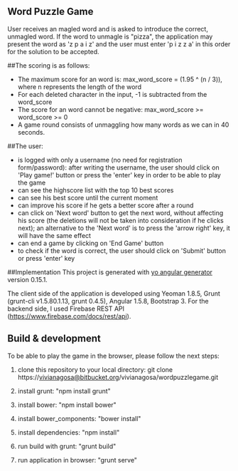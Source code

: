 ## Word Puzzle Game
User receives an magled word and is asked to introduce the correct, unmagled word. If the word to unmagle is "pizza", the application may present the word as 'z p a i z' and the user must enter 'p i z z a'  in this order for the solution to be accepted.

##The scoring is as follows:
- The maximum score for an word is: max_word_score = (1.95 ^ (n / 3)), where n represents the length of the word
- For each deleted character in the input, -1 is subtracted from the word_score
- The score for an word cannot be negative: max_word_score >= word_score >= 0
- A game round consists of unmaggling how many words as we can in 40 seconds.

##The user:
- is logged with only a username (no need for registration form/password): after writing the username, the user should click on 'Play game!' button or press the 'enter' key in order to be able to play the game
- can see the highscore list with the top 10 best scores
- can see his best score until the current moment
- can improve his score if he gets a better score after a round
- can click on 'Next word' button to get the next word, without affecting his score (the deletions will not be taken into consideration if he clicks next); an alternative to the 'Next word' is to press the 'arrow right' key, it will have the same effect
- can end a game by clicking on 'End Game' button
- to check if the word is correct, the user should click on 'Submit' button or press 'enter' key

##Implementation
This project is generated with [yo angular generator](https://github.com/yeoman/generator-angular)
version 0.15.1.

The client side of the application is developed using Yeoman 1.8.5, Grunt (grunt-cli v1.5.80.1.13, grunt 0.4.5), Angular 1.5.8, Bootstrap 3. For the backend side, I used Firebase REST API (https://www.firebase.com/docs/rest/api).

## Build & development
To be able to play the game in the browser, please follow the next steps:

1. clone this repository to your local directory: git clone https://vivianagosa@bitbucket.org/vivianagosa/wordpuzzlegame.git

2. install grunt: "npm install grunt"

3. install bower: "npm install bower"

4. install bower_components: "bower install"

5. install dependencies: "npm install"

6. run build with grunt: "grunt build"

7. run application in browser: "grunt serve"